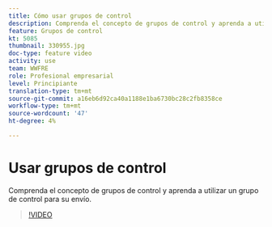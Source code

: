 ```yaml
---
title: Cómo usar grupos de control
description: Comprenda el concepto de grupos de control y aprenda a utilizar un grupo de control para su envío.
feature: Grupos de control
kt: 5085
thumbnail: 330955.jpg
doc-type: feature video
activity: use
team: WWFRE
role: Profesional empresarial
level: Principiante
translation-type: tm+mt
source-git-commit: a16eb6d92ca40a1188e1ba6730bc28c2fb8358ce
workflow-type: tm+mt
source-wordcount: '47'
ht-degree: 4%

---
```



# Usar grupos de control

Comprenda el concepto de grupos de control y aprenda a utilizar un grupo de control para su envío.

>[!VIDEO](https://video.tv.adobe.com/v/330955?quality=12)
